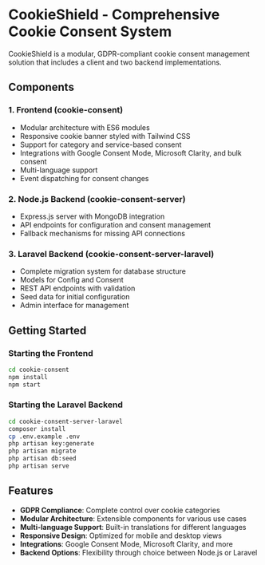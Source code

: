 # CookieShield - Comprehensive Cookie Consent System

CookieShield is a modular, GDPR-compliant cookie consent management solution that includes a client and two backend implementations.

## Components

### 1. Frontend (cookie-consent)
- Modular architecture with ES6 modules
- Responsive cookie banner styled with Tailwind CSS
- Support for category and service-based consent
- Integrations with Google Consent Mode, Microsoft Clarity, and bulk consent
- Multi-language support
- Event dispatching for consent changes

### 2. Node.js Backend (cookie-consent-server)
- Express.js server with MongoDB integration
- API endpoints for configuration and consent management
- Fallback mechanisms for missing API connections

### 3. Laravel Backend (cookie-consent-server-laravel)
- Complete migration system for database structure
- Models for Config and Consent
- REST API endpoints with validation
- Seed data for initial configuration
- Admin interface for management

## Getting Started

### Starting the Frontend
```bash
cd cookie-consent
npm install
npm start
```

### Starting the Laravel Backend
```bash
cd cookie-consent-server-laravel
composer install
cp .env.example .env
php artisan key:generate
php artisan migrate
php artisan db:seed
php artisan serve
```

## Features

- **GDPR Compliance**: Complete control over cookie categories
- **Modular Architecture**: Extensible components for various use cases
- **Multi-language Support**: Built-in translations for different languages
- **Responsive Design**: Optimized for mobile and desktop views
- **Integrations**: Google Consent Mode, Microsoft Clarity, and more
- **Backend Options**: Flexibility through choice between Node.js or Laravel 